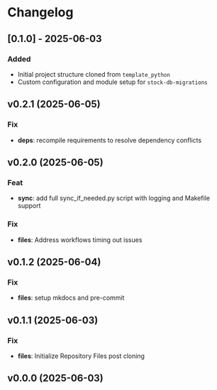 # Changelog

## [0.1.0] - 2025-06-03

### Added

- Initial project structure cloned from `template_python`
- Custom configuration and module setup for `stock-db-migrations`

## v0.2.1 (2025-06-05)

### Fix

- **deps**: recompile requirements to resolve dependency conflicts

## v0.2.0 (2025-06-05)

### Feat

- **sync**: add full sync_if_needed.py script with logging and Makefile support

### Fix

- **files**: Address workflows timing out issues

## v0.1.2 (2025-06-04)

### Fix

- **files**: setup mkdocs and pre-commit

## v0.1.1 (2025-06-03)

### Fix

- **files**: Initialize Repository Files post cloning

## v0.0.0 (2025-06-03)
